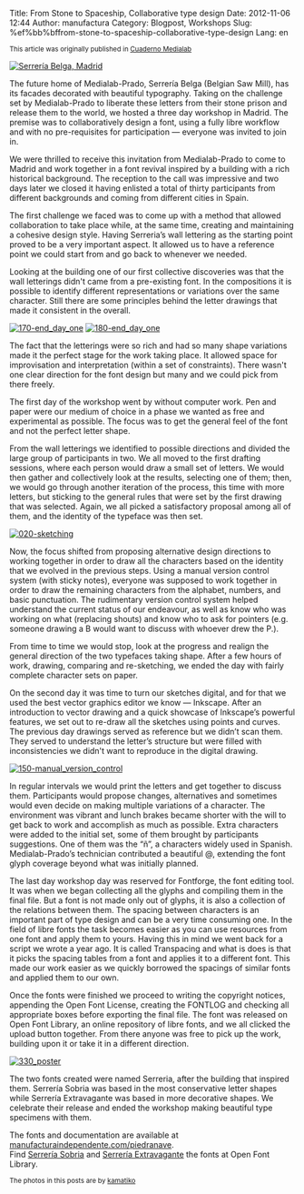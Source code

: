 Title: ﻿From Stone to Spaceship, Collaborative type design
Date: 2012-11-06 12:44
Author: manufactura
Category: Blogpost, Workshops
Slug: %ef%bb%bffrom-stone-to-spaceship-collaborative-type-design
Lang: en

<small>This article was originally published in [Cuaderno
Medialab](http://www.eldiario.es/cuadernomedialab/piedra-nave-Diseno-colaborativo-tipografia_6_52554764.html)</small>

[![](http://blog.manufacturaindependente.org/wp-content/uploads/2012/11/IMG_3107-200x300.png "Serrería Belga, Madrid")](http://blog.manufacturaindependente.org/wp-content/uploads/2012/11/IMG_3107.png)

The future home of Medialab-Prado, Serrería Belga (Belgian Saw Mill),
has its facades decorated with beautiful typography. Taking on the
challenge set by Medialab-Prado to liberate these letters from their
stone prison and release them to the world, we hosted a three day
workshop in Madrid. The premise was to collaboratively design a font,
using a fully libre workflow and with no pre-requisites for
participation — everyone was invited to join in.

We were thrilled to receive this invitation from Medialab-Prado to come
to Madrid and work together in a font revival inspired by a building
with a rich historical background. The reception to the call was
impressive and two days later we closed it having enlisted a total of
thirty participants from different backgrounds and coming from different
cities in Spain.

The first challenge we faced was to come up with a method that allowed
collaboration to take place while, at the same time, creating and
maintaining a cohesive design style. Having Serreria’s wall lettering as
the starting point proved to be a very important aspect. It allowed us
to have a reference point we could start from and go back to whenever we
needed.

Looking at the building one of our first collective discoveries was that
the wall letterings didn't came from a pre-existing font. In the
compositions it is possible to identify different representations or
variations over the same character. Still there are some principles
behind the letter drawings that made it consistent in the overall.

[![](http://blog.manufacturaindependente.org/wp-content/uploads/2012/11/170-end_day_one-300x168.jpg "170-end_day_one")](http://blog.manufacturaindependente.org/wp-content/uploads/2012/11/170-end_day_one.jpg)
[![](http://blog.manufacturaindependente.org/wp-content/uploads/2012/11/180-end_day_one-300x168.jpg "180-end_day_one")](http://blog.manufacturaindependente.org/wp-content/uploads/2012/11/180-end_day_one.jpg)

The fact that the letterings were so rich and had so many shape
variations made it the perfect stage for the work taking place. It
allowed space for improvisation and interpretation (within a set of
constraints). There wasn't one clear direction for the font design but
many and we could pick from there freely.

The first day of the workshop went by without computer work. Pen and
paper were our medium of choice in a phase we wanted as free and
experimental as possible. The focus was to get the general feel of the
font and not the perfect letter shape.

From the wall letterings we identified to possible directions and
divided the large group of participants in two. We all moved to the
first drafting sessions, where each person would draw a small set of
letters. We would then gather and collectively look at the results,
selecting one of them; then, we would go through another iteration of
the process, this time with more letters, but sticking to the general
rules that were set by the first drawing that was selected. Again, we
all picked a satisfactory proposal among all of them, and the identity
of the typeface was then set.

[![](http://blog.manufacturaindependente.org/wp-content/uploads/2012/11/020-sketching.jpg "020-sketching")](http://blog.manufacturaindependente.org/wp-content/uploads/2012/11/020-sketching.jpg)

Now, the focus shifted from proposing alternative design directions to
working together in order to draw all the characters based on the
identity that we evolved in the previous steps. Using a manual version
control system (with sticky notes), everyone was supposed to work
together in order to draw the remaining characters from the alphabet,
numbers, and basic punctuation. The rudimentary version control system
helped understand the current status of our endeavour, as well as know
who was working on what (replacing shouts) and know who to ask for
pointers (e.g. someone drawing a B would want to discuss with whoever
drew the P.).

From time to time we would stop, look at the progress and realign the
general direction of the two typefaces taking shape. After a few hours
of work, drawing, comparing and re-sketching, we ended the day with
fairly complete character sets on paper.

On the second day it was time to turn our sketches digital, and for that
we used the best vector graphics editor we know — Inkscape. After an
introduction to vector drawing and a quick showcase of Inkscape’s
powerful features, we set out to re-draw all the sketches using points
and curves. The previous day drawings served as reference but we didn’t
scan them. They served to understand the letter’s structure but were
filled with inconsistencies we didn't want to reproduce in the digital
drawing.

[![](http://blog.manufacturaindependente.org/wp-content/uploads/2012/11/150-manual_version_control.jpg "150-manual_version_control")](http://blog.manufacturaindependente.org/wp-content/uploads/2012/11/150-manual_version_control.jpg)

In regular intervals we would print the letters and get together to
discuss them. Participants would propose changes, alternatives and
sometimes would even decide on making multiple variations of a
character. The environment was vibrant and lunch brakes became shorter
with the will to get back to work and accomplish as much as possible.
Extra characters were added to the initial set, some of them brought by
participants suggestions. One of them was the “ñ”, a characters widely
used in Spanish. Medialab-Prado’s technician contributed a beautiful @,
extending the font glyph coverage beyond what was initially planned.

The last day workshop day was reserved for Fontforge, the font editing
tool. It was when we began collecting all the glyphs and compiling them
in the final file. But a font is not made only out of glyphs, it is also
a collection of the relations between them. The spacing between
characters is an important part of type design and can be a very time
consuming one. In the field of libre fonts the task becomes easier as
you can use resources from one font and apply them to yours. Having this
in mind we went back for a script we wrote a year ago. It is called
Transpacing and what is does is that it picks the spacing tables from a
font and applies it to a different font. This made our work easier as we
quickly borrowed the spacings of similar fonts and applied them to our
own.

Once the fonts were finished we proceed to writing the copyright
notices, appending the Open Font License, creating the FONTLOG and
checking all appropriate boxes before exporting the final file. The font
was released on Open Font Library, an online repository of libre fonts,
and we all clicked the upload button together. From there anyone was
free to pick up the work, building upon it or take it in a different
direction.

[![](http://blog.manufacturaindependente.org/wp-content/uploads/2012/11/330_poster.png "330_poster")](http://blog.manufacturaindependente.org/wp-content/uploads/2012/11/330_poster.png)

The two fonts created were named Serreria, after the building that
inspired them. Serrería Sobria was based in the most conservative letter
shapes while Serrería Extravagante was based in more decorative shapes.
We celebrate their release and ended the workshop making beautiful type
specimens with them.

The fonts and documentation are available at
[manufacturaindependente.com/piedranave](http://manufacturaindependente.com/piedranave).  
Find [Serrería
Sobria](http://openfontlibrary.org/en/font/serreria-sobria) and
[Serrería
Extravagante](http://openfontlibrary.org/en/font/serreria-extravagante)
the fonts at Open Font Library.

<small>The photos in this posts are by
[kamatiko](http://www.kamatiko.net)</small>


